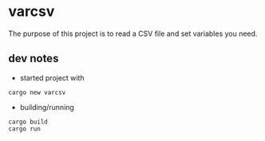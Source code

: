# varcsv

The purpose of this project is to read a CSV file and set variables you need.

## dev notes

* started project with

``` shell
cargo new varcsv
```

* building/running

``` shell
cargo build
cargo run
```


